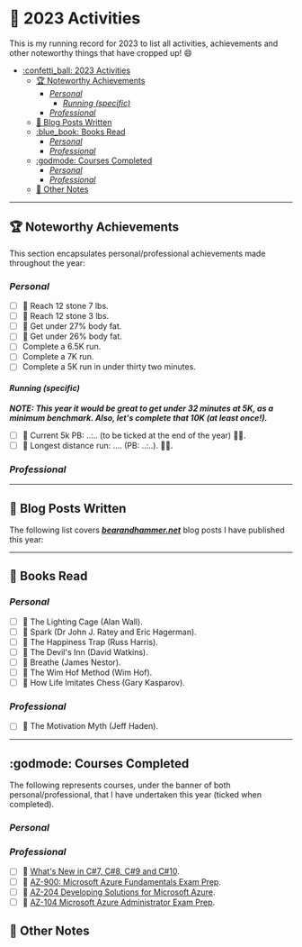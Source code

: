 # :confetti_ball: 2023 Activities

This is my running record for 2023 to list all activities, achievements and other noteworthy things that have cropped up! :smile:

- [:confetti\_ball: 2023 Activities](#confetti_ball-2023-activities)
  - [:trophy: Noteworthy Achievements](#trophy-noteworthy-achievements)
    - [*Personal*](#personal)
      - [*Running (specific)*](#running-specific)
    - [*Professional*](#professional)
  - [:postbox: Blog Posts Written](#postbox-blog-posts-written)
  - [:blue\_book: Books Read](#blue_book-books-read)
    - [*Personal*](#personal-1)
    - [*Professional*](#professional-1)
  - [:godmode: Courses Completed](#godmode-courses-completed)
    - [*Personal*](#personal-2)
    - [*Professional*](#professional-2)
  - [:notebook: Other Notes](#notebook-other-notes)

---

## :trophy: Noteworthy Achievements

This section encapsulates personal/professional achievements made throughout the year:

### *Personal*

- [ ] :small_orange_diamond: Reach 12 stone 7 lbs.
- [ ] :small_orange_diamond: Reach 12 stone 3 lbs.
- [ ] :small_orange_diamond: Get under 27% body fat.
- [ ] :small_orange_diamond: Get under 26% body fat.
- [ ] Complete a 6.5K run.
- [ ] Complete a 7K run.
- [ ] Complete a 5K run in under thirty two minutes.

#### *Running (specific)*

***NOTE: This year it would be great to get under 32 minutes at 5K, as a minimum benchmark. Also, let's complete that 10K (at least once!).***

- [ ] :small_orange_diamond: Current 5k PB: ..:.. (to be ticked at the end of the year) :running_man:.
- [ ] :small_orange_diamond: Longest distance run: .... (PB: ..:..). :running_man:.

### *Professional*

---

## :postbox: Blog Posts Written

The following list covers ***[bearandhammer.net](https://bearandhammer.net)*** blog posts I have published this year:

---

## :blue_book: Books Read

### *Personal*

- [ ] :small_orange_diamond: The Lighting Cage (Alan Wall).
- [ ] :small_orange_diamond: Spark (Dr John J. Ratey and Eric Hagerman).
- [ ] :small_orange_diamond: The Happiness Trap (Russ Harris).
- [ ] :small_orange_diamond: The Devil's Inn (David Watkins).
- [ ] :small_orange_diamond: Breathe (James Nestor).
- [ ] :small_orange_diamond: The Wim Hof Method (Wim Hof).
- [ ] :small_orange_diamond: How Life Imitates Chess (Gary Kasparov).

### *Professional*

- [ ] :small_orange_diamond: The Motivation Myth (Jeff Haden).

---

## :godmode: Courses Completed

The following represents courses, under the banner of both personal/professional, that I have undertaken this year (ticked when completed).

### *Personal*

### *Professional*

- [ ] :small_orange_diamond: [What's New in C#7, C#8, C#9 and C#10](https://www.udemy.com/course/csharp7-whats-new/).
- [ ] :small_orange_diamond: [AZ-900: Microsoft Azure Fundamentals Exam Prep](https://www.udemy.com/course/az900-azure/).
- [ ] :small_orange_diamond: [AZ-204 Developing Solutions for Microsoft Azure](https://www.udemy.com/course/70532-azure/).
- [ ] :small_orange_diamond: [AZ-104 Microsoft Azure Administrator Exam Prep](https://www.udemy.com/course/70533-azure/). 

## :notebook: Other Notes
